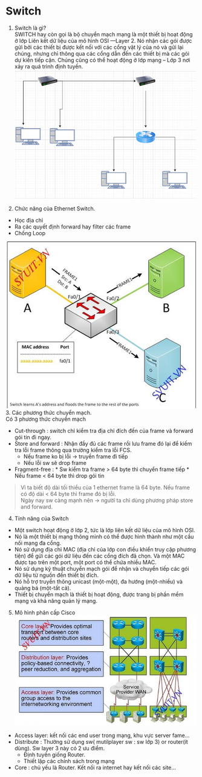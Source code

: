 # Switch
1. Switch là gì?    
SWITCH hay còn gọi là bộ chuyển mạch mạng là một thiết bị hoạt động ở lớp Liên kết dữ liệu của mô hình OSI —Layer 2. Nó nhận các gói được gửi bởi các thiết bị được kết nối với các cổng vật lý của nó và gửi lại chúng, nhưng chỉ thông qua các cổng dẫn đến các thiết bị mà các gói dự kiến ​​tiếp cận. Chúng cũng có thể hoạt động ở lớp mạng – Lớp 3 nơi xảy ra quá trình định tuyến.
![](../CCNA/images/z3446153819765_504bfb4ae60dd3f79c7713407ce387a3.jpg)   

2. Chức năng của Ethernet Switch.
* Học địa chỉ
* Ra các quyết định forward hay filter các frame
* Chống Loop

![](../CCNA/images/z3446161232629_574999804cf079bdc104d2602ee1a2a5.jpg)   
3. Các phương thức chuyển mạch.    
Có 3 phương thức chuyển mạch     
* Cut-through : switch chỉ kiểm tra địa chỉ đích đến của frame và forward gói tin đi ngay.     
* Store and forward : Nhận đầy đủ các frame rồi lưu frame đó lại để kiếm tra lỗi frame thông qua trường kiểm tra lỗi FCS.     
    * Nếu frame ko bị lỗi -> truyền frame đi tiếp
    * Nếu lỗi sw sẽ drop frame          
* Fragment-free :
        * Sw kiểm tra frame > 64 byte thì chuyển frame tiếp
        * Nếu frame < 64 byte thì drop gói tin

> Vì ta biết độ dài tối thiểu của 1 ethernet frame là 64 byte. Nếu frame có độ dài < 64 byte thì frame đó bị lỗi.​    
> Ngày nay sw càng mạnh nên -> người ta chỉ dùng phương pháp store and forward.

4. Tính năng của Switch
* Một switch hoạt động ở lớp 2, tức là lớp liên kết dữ liệu của mô hình OSI.
* Nó là một thiết bị mạng thông minh có thể được hình thành như một cầu nối mạng đa cổng.
* Nó sử dụng địa chỉ MAC (địa chỉ của lớp con điều khiển truy cập phương tiện) để gửi các gói dữ liệu đến các cổng đích đã chọn. Và một MAC được tạo trên một port, một port có thể chứa nhiều MAC.
* Nó sử dụng kỹ thuật chuyển mạch gói để nhận và chuyển tiếp các gói dữ liệu từ nguồn đến thiết bị đích.
* Nó hỗ trợ truyền thông unicast (một-một), đa hướng (một-nhiều) và quảng bá (một-tất cả).
* Thiết bị chuyển mạch là thiết bị hoạt động, được trang bị phần mềm mạng và khả năng quản lý mạng.     

5. Mô hình phân cấp Cisco
![](../CCNA/images/z3446469010250_47aa2d48c49a92085ed73a90854229c2.jpg)     

* Access layer: kết nối các end user trong mạng, khu vực server fame...
* Distribute : Thường sử dụng sw( mutilplayer sw : sw lớp 3) or router(ít dùng). Sw layer 3 này có 2 ưu điểm.
    * Định tuyến giống Router.
    * Thiết lập các chính sách trong mạng
* Core : chủ yếu là Router. Kết nối ra internet hay kết nối các site...